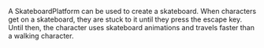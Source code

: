 A SkateboardPlatform can be used to create a skateboard. When characters get on a skateboard, they are stuck to it until they press the escape key. Until then, the character uses skateboard animations and travels faster than a walking character.
